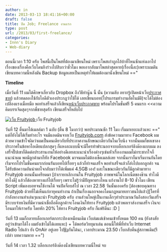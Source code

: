 ```yaml
---
author: in
date: 2013-03-13 18:41:16+00:00
draft: false
title: ปิด Job; Freelance งานแรก
type: post
url: /2013/03/first-freelance/
categories:
- Innn's Diary
- Web-diary
---
```


ตอนนี้เวลา 1:10 ครับ โพสนี้เป็นโพสที่ต้องมาเขียนใหม่ เพราะโพสเก่าถูกไอ้บ้าที่ไหนซักแห่งเอาไป เรื่องของเรื่องคือเว็บโดนยิงร่วงไปสิบกว่าชั่วโมง พอเอากลับมาโพสล่าสุดหาย(เรื่องนี้ละ)เพราะผมดันเขียนบทความนี้หลังมัน Backup ข้อมูลเลยเป็นเหตุทำให้ผมต้องมานั่งเขียนใหม่ =="

<!-- more -->

**Timeline**

เมื่อวันที่ 11 ผมได้ศึกษาเกี่ยวกับ Dropbox ถึงวิธีทำนู๊น นี้ นั้น (ความลับ อยากรู้เปิดหน้าเว็บ[ประกาศขาย](https://www.cyruszh.com/%e0%b8%ad%e0%b8%b1%e0%b8%9e-dropbox-2-%e0%b9%84%e0%b8%9b-18/)) แล้วทดลองใช้กับไอดีตัวเองประกฏว่าใช้ได้ เลยเขียนบอท(โปรแกรมทำงานอัตโนมัติ)จะได้ไม่ต้องเปลืองแรงเมื่อยมือ พอทำเสร็จแล้วก็เขียน[หน้าเว็บประกาศขาย](https://www.cyruszh.com/%e0%b8%ad%e0%b8%b1%e0%b8%9e-dropbox-2-%e0%b9%84%e0%b8%9b-18/) พร้อมโปรโมชั่นฟรี 5 คนแรก <<ความคิดบรรเจิดสุดๆจากพี่ชายสุดรัก เขียนเสร็จก็หลับไป

[![เว็บ Fruityjob](https://www.cyruszh.com/wp-content/uploads/2013/03/12-3-2556-23-36-29-1.jpg)
](https://www.cyruszh.com/wp-content/uploads/2013/03/12-3-2556-23-36-29-1.jpg) เว็บ Fruityjob



วันที่ 12 ตื่นมาได้เมลล์มา 1 ฉบับ (ตื่น 8 โมงกว่า) พอประมาณซัก 11 โมง เริ่มมาเยอะแล้วแหะ ==" แต่ก็ยังไม่ได้เริ่มทำอะไร จนมีแอดมินจากเว็บ [Fruityjob.com](http://www.fruityjob.com) ส่งข้อความมาทาง Facebook ผมด้วยความเข้าใจผิดว่าผมเป็นคนเดียวกับที่ประกาศงานลักษณะเดียวกันในเว็บนึง จากนั้นผมก็ขอเขาลงประกาศในข้อหาไอเดียแปลกสุดๆ ก็แหงละแบบนี้จะมีใครทำฟระนอกจากบล็อกเกอร์ติงต๊องแบบผม ลงเสร็จปั๊ปเขาก็ติดต่อประสานงานให้อย่างดีเลยละแนะนำเรื่องต่างๆเช่นหัวเรื่องงานผมไม่กระชากใจก็แนะนำผม พอมีลูกค้ามาก็ทัก Facebook มาจนผมไม่ต้องเช็คเมลล์เลย จากนั้นเราก็มาเริ่มงานกันโดยเริ่มจากโปรโมชั่นคนแรกก่อนรันบอทไปเรื่อยๆ แล้วก็ทำจนเสร็จ พอทำเสร็จแล้วก็ส่งไปบอกลูกค้า จนได้รับข้อความอันน่าตกใจกลับมาว่าได้เพิ่มแค่ 4.5GB เอง! และในขณะเดียวกันก็มีลูกค้ามาทาง Fruityjob ตอนนั้นเครียดมา [ถ้าเรายกเลิกงานใน Fruityjob ภาพพจน์ในโลกเน็ตของช๊าน ทำไงดี ทำไงดี] แล้วก็ต้องหาทางแก้ไปเรื่อยๆ เพราะไม่รู้ว่ามีปัญหาตรงไหน แก้งานไป 8-10 ชั่วโมง เขียน Script เพิ่มลงบอทจนใช้งานได้ จนปิดจ็อบส์ไป ณ เวลา 22.58 วันนั้นเองครับ [ต้องขอบคุณทาง Fruityjob ด้วยที่ไม่เห็นแก่อายุคนทำงาน ถ้าเป็นเรื่องนอกจอคงโดนกฏหมายเยาวชนไปแล้ว][ใครที่กำลังหางานทำเล่นๆแนะนำ Fruityjob ครับ งานส่วนใหญ่เป็นงานเล็กๆทำประมาณวันถึงสองวันเสร็จ มีระบบจ่ายเงินที่มีความน่าเชื่อถือคือลูกค้าจะโอนเงินให้ทาง Fruityjob แล้วพอเราส่งงานเสร็จ เงินจะโอนมาให้เราครับ โดยหัก 20% ให้ทาง Fruityjob ครับ ก็แฟร์ดีนะ :D ]



วันที่ 13 ผมก็กลายบล็อกเกอร์ตกกระป๋องเหมือนเดิม เว็บล่มแต่เช้าคนเข้าทั้งหมด 100 คน (ยังสงสัยอยู่ว่าเข้ามาได้ไง ผมยังเข้าไม่ได้เลยแหะ) + ได้พอร์ตวิทยุมาเล่น ตอนนี้ให้พี่ที่ทำเว็บ Internet Radio ไปแล้ว ยัง OnAir อยู่เลย ไป[ฟัง](http://isky.in.th/inter.html)กันได้นะ, เวลาประมาณ 23.50 เว็บกลับคืนสู่สภาพเดิม(รึเปล่า บทความหาย ==")



วันที่ 14 เวลา 1.32 บล็อกเกอร์ติงต๊องนั่งเขียนบทความนี่ใหม่ จบ
